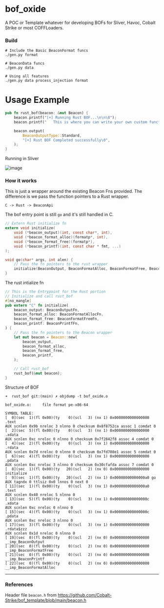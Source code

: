 # bof_oxide

A POC or Template whatever for developing BOFs for Sliver, Havoc, Cobalt Strike or most COFFLoaders. 

### Build
```
# Include the Basic BeaconFormat funcs
./gen.py format

# BeaconData funcs
./gen.py data

# Using all features
./gen.py data process_injection format
```



# Usage Example

```rust
pub fn rust_bof(beacon: &mut Beacon) {
    beacon.printf("[+] Running Rust BOF...\n\n\0");
    beacon.printf("   This is where you can write your own custom functionality\n\n\0");

    beacon.output(
        BeaconOutputType::Standard,
        "[+] Rust BOF Completed successfully\0",
    );
}
```

Running in Sliver

![image](https://github.com/user-attachments/assets/b993d6e7-1914-40f8-9d1b-a8ec7f8bc6b9)


### How it works
This is just a wrapper around the existing Beacon Fns provided. The difference is we pass the function pointers to a Rust wrapper. 

```
C -> Rust -> BeaconApi 
```
The bof entry point is still `go` and it's still handled in C.

```c
// Extern Rust initialize fn
extern void initialize(
    void (*beacon_output)(int, const char*, int),
    void (*beacon_format_alloc)(formatp*, int),
    void (*beacon_format_free)(formatp*),
    void (*beacon_printf)(int, const char * fmt, ...)
);

void go(char* args, int alen) {
    // Pass the fn pointers to the rust wrapper
    initialize(BeaconOutput, BeaconFormatAlloc, BeaconFormatFree, BeaconPrintf);
}
```

The rust intialize fn

```rust
// This is the Entrypoint for the Rust portion
// Initialize and call rust_bof
#[no_mangle]
pub extern "C" fn initialize(
    beacon_output: BeaconOutputFn,
    beacon_format_alloc: BeaconFormatAllocFn,
    beacon_format_free: BeaconFormatFreeFn,
    beacon_printf: BeaconPrintfFn,
) {
    // Pass the fn pointers to the Beacon wrapper
    let mut beacon = Beacon::new(
        beacon_output,
        beacon_format_alloc,
        beacon_format_free,
        beacon_printf,
    );

    // Call rust_bof
    rust_bof(&mut beacon);
}
```

Structure of BOF

```
➜  rust_bof git:(main) ✗ objdump -t bof_oxide.o

bof_oxide.o:     file format pe-x86-64

SYMBOL TABLE:
[  0](sec  1)(fl 0x00)(ty    0)(scl   3) (nx 1) 0x0000000000000000 .text
AUX scnlen 0x9b nreloc 3 nlnno 0 checksum 0x8f8752ca assoc 1 comdat 0
[  2](sec  5)(fl 0x00)(ty    0)(scl   3) (nx 1) 0x0000000000000000 .xdata
AUX scnlen 0xc nreloc 0 nlnno 0 checksum 0x7f2842f8 assoc 4 comdat 0
[  4](sec  2)(fl 0x00)(ty    0)(scl   3) (nx 1) 0x0000000000000000 .rdata
AUX scnlen 0x7d nreloc 0 nlnno 0 checksum 0x7fd708e1 assoc 5 comdat 0
[  6](sec  4)(fl 0x00)(ty    0)(scl   3) (nx 1) 0x0000000000000000 .pdata
AUX scnlen 0xc nreloc 3 nlnno 0 checksum 0x30cfafda assoc 7 comdat 0
[  8](sec  1)(fl 0x00)(ty   20)(scl   2) (nx 0) 0x0000000000000000 initialize
[  9](sec  1)(fl 0x00)(ty   20)(scl   2) (nx 1) 0x00000000000000a0 go
AUX tagndx 0 ttlsiz 0x0 lnnos 0 next 0
[ 11](sec  1)(fl 0x00)(ty    0)(scl   3) (nx 1) 0x00000000000000a0 .text
AUX scnlen 0x40 nreloc 5 nlnno 0
[ 13](sec  5)(fl 0x00)(ty    0)(scl   3) (nx 1) 0x000000000000000c .xdata
AUX scnlen 0xc nreloc 0 nlnno 0
[ 15](sec  4)(fl 0x00)(ty    0)(scl   3) (nx 1) 0x000000000000000c .pdata
AUX scnlen 0xc nreloc 3 nlnno 0
[ 17](sec  3)(fl 0x00)(ty    0)(scl   3) (nx 1) 0x0000000000000000 .rdata$zzz
AUX scnlen 0x1d nreloc 0 nlnno 0
[ 19](sec  0)(fl 0x00)(ty    0)(scl   2) (nx 0) 0x0000000000000000 __imp_BeaconOutput
[ 20](sec  0)(fl 0x00)(ty    0)(scl   2) (nx 0) 0x0000000000000000 __imp_BeaconFormatFree
[ 21](sec  0)(fl 0x00)(ty    0)(scl   2) (nx 0) 0x0000000000000000 __imp_BeaconPrintf
[ 22](sec  0)(fl 0x00)(ty    0)(scl   2) (nx 0) 0x0000000000000000 __imp_BeaconFormatAlloc
```
---
### References 

Header file `beacon.h` from https://github.com/Cobalt-Strike/bof_template/blob/main/beacon.h

